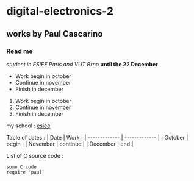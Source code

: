 # digital-electronics-2
## works by Paul Cascarino

### Read me


*student in ESIEE Paris and VUT Brno*
**until the 22 December**

- Work begin in october
- Continue in november
- Finish in december

1. Work begin in october
2. Continue in november
3. Finish in december

my school :
[esiee](https://www.esiee.fr/)

Table of dates :
|     Date	|      Work     |
| ------------- | ------------- |
|    October    |     begin     |
|    November   |    continue   |
|    December   |      end      |

List of C source code :
```
some C code
require 'paul'

```
